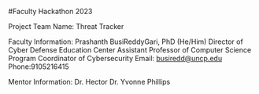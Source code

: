 #Faculty Hackathon 2023

Project Team Name: Threat Tracker

Faculty Information:
Prashanth BusiReddyGari, PhD (He/Him)
Director of Cyber Defense Education Center
Assistant Professor of Computer Science
Program Coordinator of Cybersecurity
Email: busiredd@uncp.edu
Phone:9105216415

Mentor Information:
Dr. Hector
Dr. Yvonne Phillips




